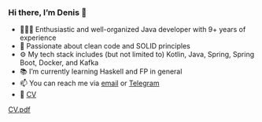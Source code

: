### Hi there, I’m Denis 👋
- 👨🏻‍💻 Enthusiastic and well-organized Java developer with 9+ years of experience
- 🧹 Passionate about clean code and SOLID principles
- ⚙️ My tech stack includes (but not limited to) Kotlin, Java, Spring, Spring Boot, Docker, and Kafka
- 📚 I’m currently learning Haskell and FP in general
- 📫 You can reach me via [email](mailto:timakden88@gmail.com) or [Telegram](https://t.me/timakden)
- 📜 [CV](https://github.com/timakden/timakden/files/11753827/CV.pdf)

<!--
**timakden/timakden** is a ✨ _special_ ✨ repository because its `README.md` (this file) appears on your GitHub profile.

Here are some ideas to get you started:

- 🔭 I’m currently working on ...
- 🌱 I’m currently learning ...
- 👯 I’m looking to collaborate on ...
- 🤔 I’m looking for help with ...
- 💬 Ask me about ...
- 📫 How to reach me: ...
- 😄 Pronouns: ...
- ⚡ Fun fact: ...
-->
[CV.pdf](https://github.com/timakden/timakden/files/11753827/CV.pdf)
